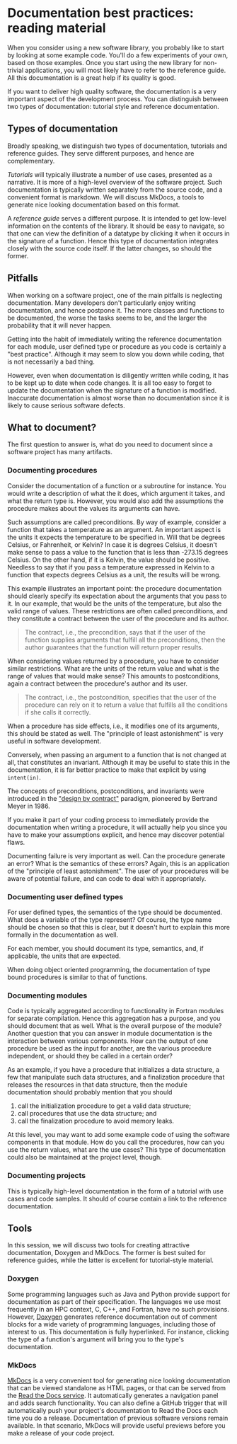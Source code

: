 # Documentation best practices: reading material

When you consider using a new software library, you probably like to start by looking at some example code. You'll do a few experiments of your own, based on those examples.  Once you start using the new library for non-trivial applications, you will most likely have to refer to the reference guide.  All this documentation is a great help if its quality is good.

If you want to deliver high quality software, the documentation is a very important aspect of the development process.  You can distinguish between two types of documentation: tutorial style and reference documentation.

## Types of documentation

Broadly speaking, we distinguish two types of documentation, tutorials and reference guides. They serve different purposes, and hence are complementary.

*Tutorials* will typically illustrate a number of use cases, presented as a narrative. It is more of a high-level overview of the software project. Such documentation is typically written separately from the source code, and a convenient format is markdown. We will discuss MkDocs, a tools to generate nice looking documentation based on this format.

A *reference guide* serves a different purpose. It is intended to get low-level information on the contents of the library. It should be easy to navigate, so that one can view the definition of a datatype by clicking it when it occurs in the signature of a function. Hence this type of documentation integrates closely with the source code itself. If the latter changes, so should the former.


## Pitfalls

When working on a software project, one of the main pitfalls is neglecting documentation. Many developers don't particularly enjoy writing documentation, and hence postpone it. The more classes and functions to be documented, the worse the tasks seems to be, and the larger the probability that it will never happen.

Getting into the habit of immediately writing the reference documentation for each module, user defined type or procedure as you code is certainly a "best practice". Although it may seem to slow you down while coding, that is not necessarily a bad thing.

However, even when documentation is diligently written while coding, it has to be kept up to date when code changes.  It is all too easy to forget to update the documentation when the signature of a function is modified. Inaccurate documentation is almost worse than no documentation since it is likely to cause serious software defects.


## What to document?

The first question to answer is, what do you need to document since a software project has many artifacts.

### Documenting procedures

Consider the documentation of a function or a subroutine for instance. You would write a description of what the it does, which argument it takes, and what the return type is. However, you would also add the assumptions the procedure makes about the values its arguments can have.

Such assumptions are called preconditions. By way of example, consider a function that takes a temperature as an argument. An important aspect is the units it expects the temperature to be specified in. Will that be degrees Celsius, or Fahrenheit, or Kelvin?  In case it is degrees Celsius, it doesn't make sense to pass a value to the function that is less than -273.15 degrees Celsius. On the other hand, if it is Kelvin, the value should be positive. Needless to say that if you pass a temperature expressed in Kelvin to a function that expects degrees Celsius as a unit, the results will be wrong.

This example illustrates an important point: the procedure documentation should clearly specify its expectation about the arguments that you pass to it. In our example, that would be the units of the temperature, but also the valid range of values. These restrictions are often called preconditions, and they constitute a contract between the user of the procedure and its author.

> The contract, i.e., the precondition, says that if the user of the function supplies arguments that fulfill all the preconditions, then the author guarantees that the function will return proper results.

When considering values returned by a procedure, you have to consider similar restrictions. What are the units of the return value and what is the range of values that would make sense? This amounts to postconditions, again a contract between the procedure's author and its user.

> The contract, i.e., the postcondition, specifies that the user of the procedure can rely on it to return a value that fulfills all the conditions if she calls it correctly.

When a procedure has side effects, i.e., it modifies one of its arguments, this should be stated as well.  The "principle of least astonishment" is very useful in software development.

Conversely, when passing an argument to a function that is not changed at all, that constitutes an invariant. Although it may be useful to state this in the documentation, it is far better practice to make that explicit by using `intent(in)`.

The concepts of preconditions, postconditions, and invariants were introduced in the ["design by contract"](https://en.wikipedia.org/wiki/Design_by_contract) paradigm, pioneered by Bertrand Meyer in 1986.

If you make it part of your coding process to immediately provide the documentation when writing a procedure, it will actually help you since you have to make your assumptions explicit, and hence may discover potential flaws.

Documenting failure is very important as well. Can the procedure generate an error?  What is the semantics of these errors?  Again, this is an application of the "principle of least astonishment". The user of your procedures will be aware of potential failure, and can code to deal with it appropriately.


### Documenting user defined types

For user defined types, the semantics of the type should be documented. What does a variable of the type represent? Of course, the type name should be chosen so that this is clear, but it doesn't hurt to explain this more formally in the documentation as well.

For each member, you should document its type, semantics, and, if applicable, the units that are expected.

When doing object oriented programming, the documentation of type bound procedures is similar to that of functions.


### Documenting modules

Code is typically aggregated according to functionality in Fortran modules for separate compilation.  Hence this aggregation has a purpose, and you should document that as well. What is the overall purpose of the module? Another question that you can answer in module documentation is the interaction between various components. How can the output of one procedure be used as the input for another, are the various procedure independent, or should they be called in a certain order?

As an example, if you have a procedure that initializes a data structure, a few that manipulate such data structures, and a finalization procedure that releases the resources in that data structure, then the module documentation should probably mention that you should
  1. call the initialization procedure to get a valid data structure;
  1. call procedures that use the data structure; and
  1. call the finalization procedure to avoid memory leaks.

At this level, you may want to add some example code of using the software components in that module. How do you call the procedures, how can you use the return values, what are the use cases? This type of documentation could also be maintained at the project level, though.


### Documenting projects

This is typically high-level documentation in the form of a tutorial with use cases and code samples. It should of course contain a link to the reference documentation.


## Tools

In this session, we will discuss two tools for creating attractive documentation, Doxygen and MkDocs.  The former is best suited for reference guides, while the latter is excellent for tutorial-style material.



### Doxygen

Some programming languages such as Java and Python provide support for documentation as part of their specification. The languages we use most frequently in an HPC context, C, C++, and Fortran, have no such provisions. However, [Doxygen](http://www.doxygen.org/) generates reference documentation out of comment blocks for a wide variety of programming languages, including those of interest to us. This documentation is fully hyperlinked. For instance, clicking the type of a function's argument will bring you to the type's documentation.


### MkDocs

[MkDocs](http://www.mkdocs.org/) is a very convenient tool for generating nice looking documentation that can be viewed standalone as HTML pages, or that can be served from the [Read the Docs service](http://www.readthedocs.org/). It automatically generates a navigation panel and adds search functionality. You can also define a GitHub trigger that will automatically push your project's documentation to Read the Docs each time you do a release. Documentation of previous software versions remain available. In that scenario, MkDocs will provide useful previews before you make a release of your code project.
